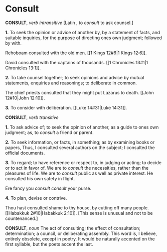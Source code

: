 # Consult

**CONSULT**, _verb intransitive_ \[Latin , to _consult_ to ask counsel.\]

**1.** To seek the opinion or advice of another by, by a statement of facts, and suitable inquiries, for the purpose of directing ones own judgment; followed by with.

Rehoboam consulted with the old men. [[1 Kings 12#6|1 Kings 12:6]].

David consulted with the captains of thousands. [[1 Chronicles 13#1|1 Chronicles 13:1]].

**2.** To take counsel together; to seek opinions and advice by mutual statements, enquiries and reasonings; to deliberate in common.

The chief priests consulted that they might put Lazarus to death. [[John 12#10|John 12:10]].

**3.** To consider with deliberation. [[Luke 14#31|Luke 14:31]].

**CONSULT**, _verb transitive_

**1.** To ask advice of; to seek the opinion of another, as a guide to ones own judgment; as, to _consult_ a friend or parent.

**2.** To seek information, or facts, in something; as by examining books or papers, Thus, I consulted several authors on the subject; I consulted the official documents.

**3.** To regard; to have reference or respect to, in judging or acting; to decide or to act in favor of. We are to _consult_ the necessities, rather than the pleasures of life. We are to _consult_ public as well as private interest. He consulted his own safety in flight.

Ere fancy you _consult_ _consult_ your purse.

**4.** To plan, devise or contrive.

Thou hast consulted shame to thy house, by cutting off many people. [[Habakkuk 2#10|Habakkuk 2:10]]. \[This sense is unusual and not to be countenanced.\]

**CONSULT**, _noun_ The act of consulting; the effect of consultation; determination; a council, or deliberating assembly. This word is, I believe, entirely obsolete, except in poetry. It would be naturally accented on the first syllable, but the poets accent the last.